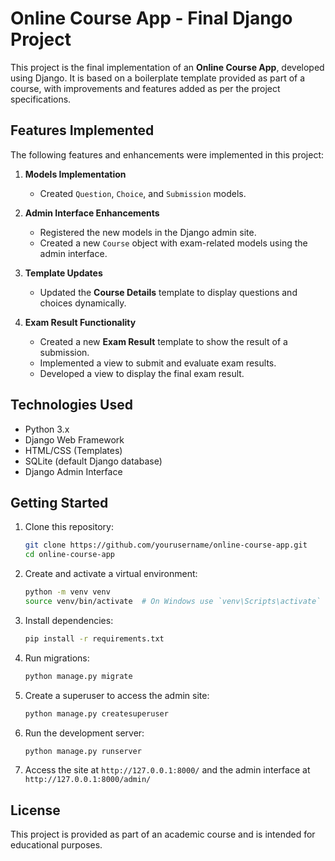 # Online Course App - Final Django Project

This project is the final implementation of an **Online Course App**, developed using Django. It is based on a boilerplate template provided as part of a course, with improvements and features added as per the project specifications.

## Features Implemented

The following features and enhancements were implemented in this project:

1. **Models Implementation**
   - Created `Question`, `Choice`, and `Submission` models.

2. **Admin Interface Enhancements**
   - Registered the new models in the Django admin site.
   - Created a new `Course` object with exam-related models using the admin interface.

3. **Template Updates**
   - Updated the **Course Details** template to display questions and choices dynamically.

4. **Exam Result Functionality**
   - Created a new **Exam Result** template to show the result of a submission.
   - Implemented a view to submit and evaluate exam results.
   - Developed a view to display the final exam result.

## Technologies Used

- Python 3.x
- Django Web Framework
- HTML/CSS (Templates)
- SQLite (default Django database)
- Django Admin Interface

## Getting Started

1. Clone this repository:
   ```bash
   git clone https://github.com/yourusername/online-course-app.git
   cd online-course-app
   ```

2. Create and activate a virtual environment:
   ```bash
   python -m venv venv
   source venv/bin/activate  # On Windows use `venv\Scripts\activate`
   ```

3. Install dependencies:
   ```bash
   pip install -r requirements.txt
   ```

4. Run migrations:
   ```bash
   python manage.py migrate
   ```

5. Create a superuser to access the admin site:
   ```bash
   python manage.py createsuperuser
   ```

6. Run the development server:
   ```bash
   python manage.py runserver
   ```

7. Access the site at `http://127.0.0.1:8000/` and the admin interface at `http://127.0.0.1:8000/admin/`

## License

This project is provided as part of an academic course and is intended for educational purposes.
